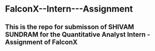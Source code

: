 # FalconX--Intern---Assignment
## This is the repo for submisson of SHIVAM SUNDRAM for the Quantitative Analyst Intern - Assignment of FalconX
